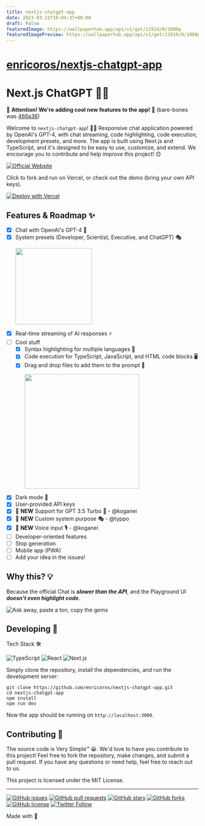 ```yaml
---
title: nextjs-chatgpt-app
date: 2023-03-22T16:04:37+08:00
draft: False
featuredImage: https://wallpaperhub.app/api/v1/get/11919/0/1080p
featuredImagePreview: https://wallpaperhub.app/api/v1/get/11919/0/1080p
---
```


# [enricoros/nextjs-chatgpt-app](https://github.com/enricoros/nextjs-chatgpt-app)

# Next.js ChatGPT 🤖💬

🚨 **Attention! We're adding cool new features to the app!** 🚨
(bare-bones was [466a36](https://github.com/enricoros/nextjs-chatgpt-app/tree/466a3667a48060d406d60943af01fe26366563fb))

Welcome to `nextjs-chatgpt-app`! 🎉🚀 Responsive chat application powered by OpenAI's GPT-4, with chat streaming, code
highlighting, code execution, development presets, and more. The app is built using Next.js and TypeScript, and it's
designed to be easy to use, customize, and extend. We encourage you to contribute and help improve this project! 😊

[![Official Website](https://img.shields.io/badge/Demo-%23096bde?style=for-the-badge&logo=vercel&label=try)](https://nextjs-chatgpt-app-enricoros.vercel.app)

Click to fork and run on Vercel, or check out the demo (bring your own API keys).

[![Deploy with Vercel](https://vercel.com/button)](https://vercel.com/new/clone?repository-url=https%3A%2F%2Fgithub.com%2Fenricoros%2Fnextjs-chatgpt-app&env=OPENAI_API_KEY&envDescription=API%20Keys%20needed%20in%20your%20deployment)

## Features & Roadmap ✨

- [x] Chat with OpenAI's GPT-4 🧠
- [x] System presets (Developer, Scientist, Executive, and ChatGPT) 🎭
  <p><img src="docs/screenshot_feature_system.png" width='200'></p>
- [x] Real-time streaming of AI responses ⚡
- [ ] Cool stuff
    - [x] Syntax highlighting for multiple languages 🌈
    - [x] Code execution for TypeScript, JavaScript, and HTML code blocks 🖥️
    - [x] Drag and drop files to add them to the prompt 📁
      <p><img src="docs/screenshot_drop_target.png" width='300'></p>
- [x] Dark mode 🌙
- [x] User-provided API keys
- [x] 🎉 **NEW** Support for GPT 3.5 Turbo 💨 - @koganei
- [x] 🎉 **NEW** Custom system purpose 🎭 - @typpo
- [x] 🎉 **NEW** Voice input 🎙️ - @koganei
- [ ] Developer-oriented features
- [ ] Stop generation
- [ ] Mobile app (PWA)
- [ ] Add your idea in the issues!

## Why this? 💡

Because the official Chat is ___slower than the API___, and the Playground UI ___doesn't even highlight code___.

![Ask away, paste a ton, copy the gems](docs/screenshot_web_highlighting.png)

## Developing 🚀

Tech Stack 🛠️

![TypeScript](https://img.shields.io/badge/TypeScript-007ACC?style=for-the-badge&logo=typescript&logoColor=white)
![React](https://img.shields.io/badge/React-61DAFB?style=for-the-badge&logo=react&logoColor=black)
![Next.js](https://img.shields.io/badge/Next.js-000000?style=for-the-badge&logo=vercel&logoColor=white)

Simply clone the repository, install the dependencies, and run the development server:

```
git clone https://github.com/enricoros/nextjs-chatgpt-app.git
cd nextjs-chatgpt-app
npm install
npm run dev
```

Now the app should be running on `http://localhost:3000`.

## Contributing 🙌

The source code is Very Simple™ 😀. We'd love to have you contribute to this project! Feel free to fork the repository,
make changes, and submit a pull request. If you have any questions or need help, feel free to reach out to us.

This project is licensed under the MIT License.


---

[![GitHub issues](https://img.shields.io/github/issues/enricoros/nextjs-chatgpt-app)](https://github.com/enricoros/nextjs-chatgpt-app/issues)
[![GitHub pull requests](https://img.shields.io/github/issues-pr/enricoros/nextjs-chatgpt-app)](https://github.com/enricoros/nextjs-chatgpt-app/pulls)
[![GitHub stars](https://img.shields.io/github/stars/enricoros/nextjs-chatgpt-app)](https://github.com/enricoros/nextjs-chatgpt-app/stargazers)
[![GitHub forks](https://img.shields.io/github/forks/enricoros/nextjs-chatgpt-app)](https://github.com/enricoros/nextjs-chatgpt-app/network)
[![GitHub license](https://img.shields.io/github/license/enricoros/nextjs-chatgpt-app)](https://github.com/enricoros/nextjs-chatgpt-app/blob/main/LICENSE)
[![Twitter Follow](https://img.shields.io/twitter/follow/enricoros?style=social)](https://twitter.com/enricoros)

Made with 💙
